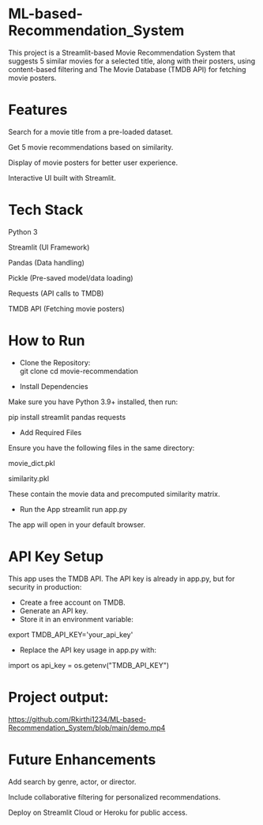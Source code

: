# ML-based-Recommendation_System
This project is a Streamlit-based Movie Recommendation System that suggests 5 similar movies for a selected title, along with their posters, using content-based filtering and The Movie Database (TMDB API) for fetching movie posters.

# Features
Search for a movie title from a pre-loaded dataset.

Get 5 movie recommendations based on similarity.

Display of movie posters for better user experience.

Interactive UI built with Streamlit.

# Tech Stack
Python 3

Streamlit (UI Framework)

Pandas (Data handling)

Pickle (Pre-saved model/data loading)

Requests (API calls to TMDB)

TMDB API (Fetching movie posters)

# How to Run

- Clone the Repository:  
  git clone <your-repo-url>
  cd movie-recommendation

- Install Dependencies
  
Make sure you have Python 3.9+ installed, then run:

pip install streamlit pandas requests

- Add Required Files
  
Ensure you have the following files in the same directory:

movie_dict.pkl

similarity.pkl

These contain the movie data and precomputed similarity matrix.

- Run the App
streamlit run app.py

The app will open in your default browser.

# API Key Setup
This app uses the TMDB API. The API key is already in app.py, but for security in production:
- Create a free account on TMDB.
- Generate an API key.
- Store it in an environment variable:
  
export TMDB_API_KEY='your_api_key'
- Replace the API key usage in app.py with:
  
import os
api_key = os.getenv("TMDB_API_KEY")


# Project output:
https://github.com/Rkirthi1234/ML-based-Recommendation_System/blob/main/demo.mp4

# Future Enhancements
Add search by genre, actor, or director.

Include collaborative filtering for personalized recommendations.

Deploy on Streamlit Cloud or Heroku for public access.
